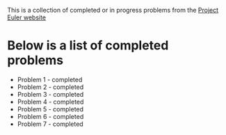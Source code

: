 This is a collection of completed or in progress problems from the [Project Euler website](https://projecteuler.net/archives)

# Below is a list of completed problems

* Problem 1 - completed
* Problem 2 - completed
* Problem 3 - completed
* Problem 4 - completed
* Problem 5 - completed
* Problem 6 - completed
* Problem 7 - completed
